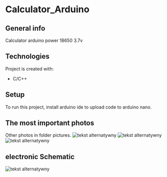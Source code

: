 # Calculator_Arduino
## General info
 Calculator arduino power 18650 3.7v 
	
## Technologies
Project is created with:
* C/C++
 
## Setup
To run this project, install arduino ide to upload code to arduino nano.

## The most important photos
Other photos in folder pictures.
![tekst alternatywny](pictures/photo_front.jpg)
![tekst alternatywny](pictures/photo_back.jpg)
![tekst alternatywny](pictures/photo.jpg)

## electronic Schematic

![tekst alternatywny](pictures/schemat.png)
